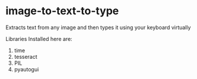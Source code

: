 # image-to-text-to-type
Extracts text from any image and then types it using your keyboard virtually

Libraries Installed here are: 
1. time
2. tesseract
3. PIL
4. pyautogui
